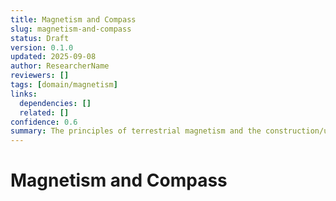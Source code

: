 ```yaml
---
title: Magnetism and Compass
slug: magnetism-and-compass
status: Draft
version: 0.1.0
updated: 2025-09-08
author: ResearcherName
reviewers: []
tags: [domain/magnetism]
links:
  dependencies: []
  related: []
confidence: 0.6
summary: The principles of terrestrial magnetism and the construction/use of simple compasses.
---
```


# Magnetism and Compass

